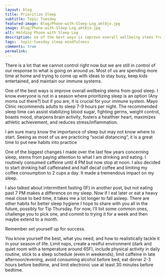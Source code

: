 ```yaml
---
layout: blog
title: Prioritize Sleep
subtitle: Topic Tuesday
featured-image: Blog/Phone-with-Sleep-Log_akt8jo.jpg
image: Blog/Phone-with-Sleep-Log_akt8jo.jpg
alt: Holding Phone with Sleep Log
description: ne of the best ways is improve overall wellbeing stems from good sleep. I know everyone is not in a season where prioritizing sleep is an option (Any moms out there?) but if you are, it is crucial for your immune system.
tags:  topic-tuesday sleep mindfulness
comments: true
permalink:
---
```

There is a lot that we cannot control right now but we are still in control of our response to what is going on around us. Most of us are spending more time at home and trying to come up with ideas to stay busy, keep kids entertained, and maintain our immune systems.

One of the best ways is improve overall wellbeing stems from good sleep. I know everyone is not in a season where prioritizing sleep is an option (Any moms out there?) but if you are, it is crucial for your immune system. Mayo Clinic recommends adults to sleep 7-9 hours per night. The recommended sleep time can assist stabilizing blood sugar, fighting germs, weight control, boasts mood, sharpens brain activity, fosters a healthier heart, maximizes athletic achievement, and reduces stress/inflammation.

I am sure many know the importance of sleep but may not know where to start. Seeing as most of us are practicing “social distancing”, it is a great time to put new habits into practice

One of the biggest changes I made over the last few years concerning sleep, stems from paying attention to what I am drinking and eating. I routinely consumed caffeine until 4 PM but now stop at noon. I also decided to start drinking half caffeinated and half decaf coffee and limiting my coffee consumption to 2 cups a day. It made a tremendous impact on my sleep.

I also talked about intermittent fasting (IF) in another post, but not eating past 7 PM makes a difference on my sleep. Now if I eat later or eat a heavy meal close to bed time, it takes me a lot longer to fall asleep. There are other habits for better sleep hygiene I hope to share with you all in the future, possibly for Tip Thursday. For now, I’ll list some common ones, challenge you to pick one, and commit to trying it for a week and then maybe extend to a month.

Remember set yourself up for success.

You know yourself the best, what you need, and how to realistically tackle it in your season of life.
Limit naps, create a restful environment (dark and quiet room with a temperature around 65F), include physical activity in daily routine, stick to a sleep schedule (even in weekends), limit caffeine in late afternoon/evening, avoid consuming alcohol before bed, eat dinner 2-3 hours before bedtime, and limit electronic use at least 30 minutes before bedtime.
